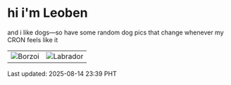 # hi i'm Leoben

and i like dogs—so have some random dog pics that change whenever my CRON feels like it

|  |  |
|--------|----------|
| ![Borzoi](https://random-dog-vercel.vercel.app/api/random-borzoi?v=1755185950) | ![Labrador](https://random-dog-vercel.vercel.app/api/random-labrador?v=1755185950) |

Last updated: 2025-08-14 23:39 PHT
